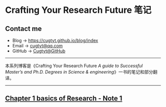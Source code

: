 # **Crafting Your Research Future 笔记**

## Contact me

* Blog -> <https://cugtyt.github.io/blog/index>
* Email -> <cugtyt@qq.com>
* GitHub -> [Cugtyt@GitHub](https://github.com/Cugtyt)

---

本系列博客是《Crafting Your Research Future *A guide to Successful Master’s and Ph.D. Degrees in Science & engineering*》一书的笔记和部分翻译。

---

## [**Chapter 1 basics of Research - Note 1**](https://cugtyt.github.io/blog/CYRF/chapter1-1)

